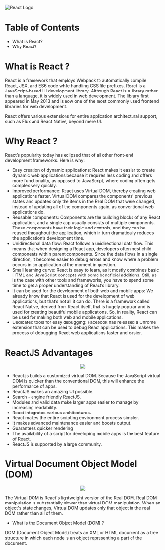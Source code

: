 ![React Logo](https://mariosfakiolas.com/uploads/react.jpeg)
# Table of Contents
- What is React?
- Why React?

# What is React ?

React is a framework that employs Webpack to automatically compile React, JSX, and ES6 code while handling CSS file prefixes. React is a JavaScript-based UI development library. Although React is a library rather than a language, it is widely used in web development. The library first appeared in May 2013 and is now one of the most commonly used frontend libraries for web development.

React offers various extensions for entire application architectural support, such as Flux and React Native, beyond mere UI.

# Why React ?
React’s popularity today has eclipsed that of all other front-end development frameworks. Here is why:

- Easy creation of dynamic applications: React makes it easier to create dynamic web applications because it requires less coding and offers more functionality, as opposed to JavaScript, where coding often gets complex very quickly.
- Improved performance: React uses Virtual DOM, thereby creating web applications faster. Virtual DOM compares the components’ previous states and updates only the items in the Real DOM that were changed, instead of updating all of the components again, as conventional web applications do.
- Reusable components: Components are the building blocks of any React application, and a single app usually consists of multiple components. These components have their logic and controls, and they can be reused throughout the application, which in turn dramatically reduces the application’s development time.
- Unidirectional data flow: React follows a unidirectional data flow. This means that when designing a React app, developers often nest child components within parent components. Since the data flows in a single direction, it becomes easier to debug errors and know where a problem occurs in an application at the moment in question.
- Small learning curve: React is easy to learn, as it mostly combines basic HTML and JavaScript concepts with some beneficial additions. Still, as is the case with other tools and frameworks, you have to spend some time to get a proper understanding of React’s library.
- It can be used for the development of both web and mobile apps: We already know that React is used for the development of web applications, but that’s not all it can do. There is a framework called React Native, derived from React itself, that is hugely popular and is used for creating beautiful mobile applications. So, in reality, React can be used for making both web and mobile applications.
- Dedicated tools for easy debugging: Facebook has released a Chrome extension that can be used to debug React applications. This makes the process of debugging React web applications faster and easier.

# ReactJS Advantages
<p align="center">
  <img src="https://media.licdn.com/dms/image/D4D12AQHOSye8D0thTA/article-cover_image-shrink_600_2000/0/1702363019916?e=2147483647&v=beta&t=vP_biLMP_u95MaIJklghBa3Kipa98AGo35LwR3iuijQ">
</p>

- React.js builds a customized virtual DOM. Because the JavaScript virtual DOM is quicker than the conventional DOM, this will enhance the performance of apps. 
- ReactJS makes an amazing UI possible. 
- Search - engine friendly ReactJS. 
- Modules and valid data make larger apps easier to manage by increasing readability. 
- React integrates various architectures. 
- React makes the entire scripting environment process simpler. 
- It makes advanced maintenance easier and boosts output. 
- Guarantees quicker rendering 
- The availability of a script for developing mobile apps is the best feature of React.
- ReactJS is supported by a large community.

# Virtual Document Object Model (DOM) 
<p align="center">
  <img src="https://miro.medium.com/v2/resize:fit:720/format:webp/1*OY-um1C1N9evOIlYjzADZg.png">
</p>

The Virtual DOM is React's lightweight version of the Real DOM. Real DOM manipulation is substantially slower than virtual DOM manipulation. When an object's state changes, Virtual DOM updates only that object in the real DOM rather than all of them.
- What is the Document Object Model (DOM) ?

DOM (Document Object Model) treats an XML or HTML document as a tree structure in which each node is an object representing a part of the document.
          
